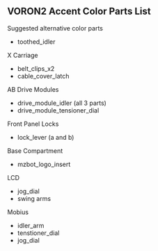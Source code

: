 ## VORON2 Accent Color Parts List

Suggested alternative color parts




* toothed_idler

X Carriage
* belt_clips_x2
* cable_cover_latch

AB Drive Modules
* drive_module_idler (all 3 parts)
* drive_module_tensioner_dial

Front Panel Locks
* lock_lever (a and b)

Base Compartment
* mzbot_logo_insert

LCD
* jog_dial
* swing arms

Mobius
* idler_arm
* tenstioner_dial
* jog_dial

